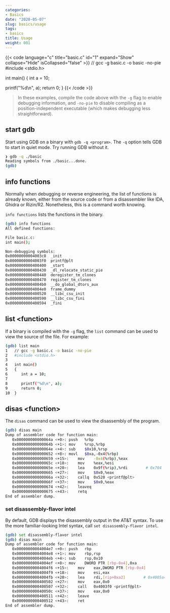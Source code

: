 ```yaml
---
categories:
- Basics
date: "2020-05-07"
slug: basics/usage
tags:
- basics
title: Usage
weight: 001
---
```


{{< code language="c" title="basic.c" id="1" expand="Show" collapse="Hide" isCollapsed="false" >}}
// gcc -g basic.c -o basic -no-pie
#include <stdio.h>

int main()
{
   int a = 10;

   printf("%d\n", a);
   return 0;
}
{{< /code >}}

> In these examples, compile the code above with the `-g` flag to enable debugging information, and `-no-pie` to disable compiling as a position-independent executable (which makes debugging less straightforward).


## start gdb
Start using GDB on a binary with `gdb -q <program>`. The `-q` option tells GDB to start in quiet mode. Try running GDB without it.

```sh
❯ gdb -q ./basic
Reading symbols from ./basic...done.
(gdb)
```

## info functions
Normally when debugging or reverse engineering, the list of functions is already known, either from the source code or from a disassembler like IDA, Ghidra or Rizin/R2.
Nonetheless, this is a command worth knowing.

`info functions` lists the functions in the binary.

```sh
(gdb) info functions
All defined functions:

File basic.c:
int main();

Non-debugging symbols:
0x00000000004003c8  _init
0x00000000004003f0  printf@plt
0x0000000000400400  _start
0x0000000000400430  _dl_relocate_static_pie
0x0000000000400440  deregister_tm_clones
0x0000000000400470  register_tm_clones
0x00000000004004b0  __do_global_dtors_aux
0x00000000004004e0  frame_dummy
0x0000000000400520  __libc_csu_init
0x0000000000400590  __libc_csu_fini
0x0000000000400594  _fini
```


## list \<function>
If a binary is compiled with the `-g` flag, the `list` command can be used to view the source of the file. For example:

```sh
(gdb) list main
1	// gcc -g basic.c -o basic -no-pie
2	#include <stdio.h>
3
4	int main()
5	{
6	   int a = 10;
7
8	   printf("%d\n", a);
9	   return 0;
10	}
```

## disas \<function>
The `disas` command can be used to view the disassembly of the program.

```sh
(gdb) disas main
Dump of assembler code for function main:
   0x000000000000064a <+0>:	push   %rbp
   0x000000000000064b <+1>:	mov    %rsp,%rbp
   0x000000000000064e <+4>:	sub    $0x10,%rsp
   0x0000000000000652 <+8>:	movl   $0xa,-0x4(%rbp)
   0x0000000000000659 <+15>:	mov    -0x4(%rbp),%eax
   0x000000000000065c <+18>:	mov    %eax,%esi
   0x000000000000065e <+20>:	lea    0x9f(%rip),%rdi        # 0x704
   0x0000000000000665 <+27>:	mov    $0x0,%eax
   0x000000000000066a <+32>:	callq  0x520 <printf@plt>
   0x000000000000066f <+37>:	mov    $0x0,%eax
   0x0000000000000674 <+42>:	leaveq
   0x0000000000000675 <+43>:	retq
End of assembler dump.
```

### set disassembly-flavor intel
By default, GDB displays the disassembly output in the AT&T syntax. To use the more familiar-looking Intel syntax, call `set disassembly-flavor intel`.

```sh
(gdb) set disassembly-flavor intel
(gdb) disas main
Dump of assembler code for function main:
   0x00000000004004e7 <+0>:	push   rbp
   0x00000000004004e8 <+1>:	mov    rbp,rsp
   0x00000000004004eb <+4>:	sub    rsp,0x10
   0x00000000004004ef <+8>:	mov    DWORD PTR [rbp-0x4],0xa
   0x00000000004004f6 <+15>:	mov    eax,DWORD PTR [rbp-0x4]
   0x00000000004004f9 <+18>:	mov    esi,eax
   0x00000000004004fb <+20>:	lea    rdi,[rip+0xa2]        # 0x4005a4
   0x0000000000400502 <+27>:	mov    eax,0x0
   0x0000000000400507 <+32>:	call   0x4003f0 <printf@plt>
   0x000000000040050c <+37>:	mov    eax,0x0
   0x0000000000400511 <+42>:	leave
   0x0000000000400512 <+43>:	ret
End of assembler dump.
```
